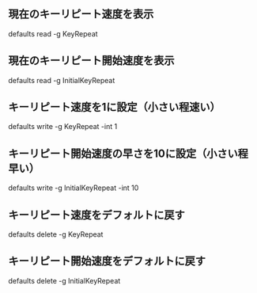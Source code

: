 ## 現在のキーリピート速度を表示
defaults read -g KeyRepeat

## 現在のキーリピート開始速度を表示
defaults read -g InitialKeyRepeat


## キーリピート速度を1に設定（小さい程速い）
defaults write -g KeyRepeat -int 1

## キーリピート開始速度の早さを10に設定（小さい程早い）
defaults write -g InitialKeyRepeat -int 10



## キーリピート速度をデフォルトに戻す
defaults delete -g KeyRepeat

## キーリピート開始速度をデフォルトに戻す
defaults delete -g InitialKeyRepeat

